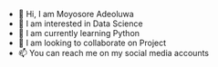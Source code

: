 - 👋 Hi, I am  Moyosore Adeoluwa
- 👀 I am interested in Data Science
- 🌱 I am currently learning Python
- 💞️ I am looking to collaborate on Project
- 📫 You can reach me on my social media accounts

<!--- moyosoreadeoluwa/moyosoreadeoluwa is a ✨ special ✨ repository because its `README.md` --->
